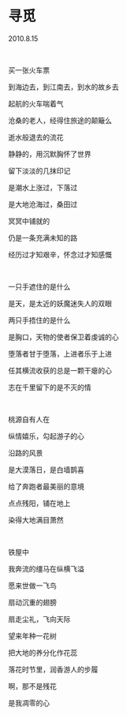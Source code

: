 # 寻觅

2010.8.15

&emsp;

买一张火车票

到海边去，到江南去，到水的故乡去

起航的火车喘着气

沧桑的老人，经得住旅途的颠簸么

逝水般退去的流花

静静的，用沉默胸怀了世界

留下淡淡的几抹印记

是潮水上涨过，下落过

是大地沧海过，桑田过

冥冥中铺就的

仍是一条充满未知的路

经历过才知艰辛，怀念过才知感慨

&emsp;

一只手遮住的是什么

是天，是太近的妖魔迷失人的双眼

两只手捂住的是什么

是胸口，天物的使者保卫着虔诚的心

堕落者甘于堕落，上进者乐于上进

任其横流收获的总是一颗干瘪的心

志在千里留下的是不灭的情

&emsp;

桃源自有人在

纵情嬉乐，勾起游子的心

沿路的风景

是大漠落日，是白墙鹊喜

给了奔跑者最美丽的意境

点点残阳，铺在地上

染得大地满目萧然

&emsp;

铁屋中

我奔流的缰马在纵横飞溢

愿来世做一飞鸟

扇动沉重的翅膀

扇走尘礼，飞向天际

望来年种一花树

把大地的养分化作花蕊

落花时节里，润香游人的步履

啊，那不是残花

是我凋零的心

